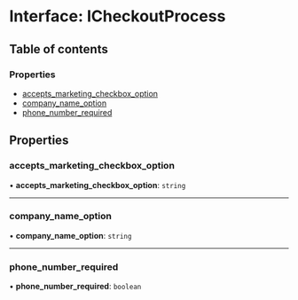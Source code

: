 # Interface: ICheckoutProcess

## Table of contents

### Properties

- [accepts\_marketing\_checkbox\_option](ICheckoutProcess.md#accepts_marketing_checkbox_option)
- [company\_name\_option](ICheckoutProcess.md#company_name_option)
- [phone\_number\_required](ICheckoutProcess.md#phone_number_required)

## Properties

### accepts\_marketing\_checkbox\_option

• **accepts\_marketing\_checkbox\_option**: `string`

___

### company\_name\_option

• **company\_name\_option**: `string`

___

### phone\_number\_required

• **phone\_number\_required**: `boolean`
